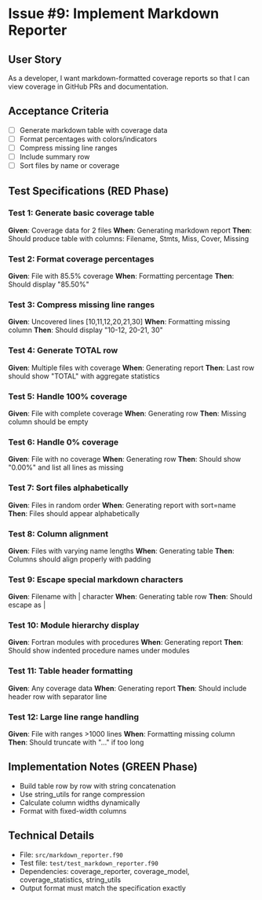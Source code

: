 # Issue #9: Implement Markdown Reporter

## User Story
As a developer, I want markdown-formatted coverage reports so that I can view coverage in GitHub PRs and documentation.

## Acceptance Criteria
- [ ] Generate markdown table with coverage data
- [ ] Format percentages with colors/indicators
- [ ] Compress missing line ranges
- [ ] Include summary row
- [ ] Sort files by name or coverage

## Test Specifications (RED Phase)

### Test 1: Generate basic coverage table
**Given**: Coverage data for 2 files
**When**: Generating markdown report
**Then**: Should produce table with columns: Filename, Stmts, Miss, Cover, Missing

### Test 2: Format coverage percentages
**Given**: File with 85.5% coverage
**When**: Formatting percentage
**Then**: Should display "85.50%"

### Test 3: Compress missing line ranges
**Given**: Uncovered lines [10,11,12,20,21,30]
**When**: Formatting missing column
**Then**: Should display "10-12, 20-21, 30"

### Test 4: Generate TOTAL row
**Given**: Multiple files with coverage
**When**: Generating report
**Then**: Last row should show "TOTAL" with aggregate statistics

### Test 5: Handle 100% coverage
**Given**: File with complete coverage
**When**: Generating row
**Then**: Missing column should be empty

### Test 6: Handle 0% coverage
**Given**: File with no coverage
**When**: Generating row
**Then**: Should show "0.00%" and list all lines as missing

### Test 7: Sort files alphabetically
**Given**: Files in random order
**When**: Generating report with sort=name
**Then**: Files should appear alphabetically

### Test 8: Column alignment
**Given**: Files with varying name lengths
**When**: Generating table
**Then**: Columns should align properly with padding

### Test 9: Escape special markdown characters
**Given**: Filename with | character
**When**: Generating table row
**Then**: Should escape as \|

### Test 10: Module hierarchy display
**Given**: Fortran modules with procedures
**When**: Generating report
**Then**: Should show indented procedure names under modules

### Test 11: Table header formatting
**Given**: Any coverage data
**When**: Generating report
**Then**: Should include header row with separator line

### Test 12: Large line range handling
**Given**: File with ranges >1000 lines
**When**: Formatting missing column
**Then**: Should truncate with "..." if too long

## Implementation Notes (GREEN Phase)
- Build table row by row with string concatenation
- Use string_utils for range compression
- Calculate column widths dynamically
- Format with fixed-width columns

## Technical Details
- File: `src/markdown_reporter.f90`
- Test file: `test/test_markdown_reporter.f90`
- Dependencies: coverage_reporter, coverage_model, coverage_statistics, string_utils
- Output format must match the specification exactly